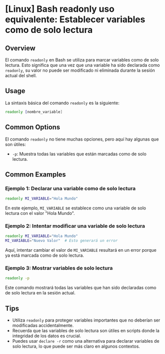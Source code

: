 # [Linux] Bash readonly uso equivalente: Establecer variables como de solo lectura

## Overview
El comando `readonly` en Bash se utiliza para marcar variables como de solo lectura. Esto significa que una vez que una variable ha sido declarada como `readonly`, su valor no puede ser modificado ni eliminada durante la sesión actual del shell.

## Usage
La sintaxis básica del comando `readonly` es la siguiente:

```bash
readonly [nombre_variable]
```

## Common Options
El comando `readonly` no tiene muchas opciones, pero aquí hay algunas que son útiles:

- `-p`: Muestra todas las variables que están marcadas como de solo lectura.

## Common Examples

### Ejemplo 1: Declarar una variable como de solo lectura
```bash
readonly MI_VARIABLE="Hola Mundo"
```
En este ejemplo, `MI_VARIABLE` se establece como una variable de solo lectura con el valor "Hola Mundo".

### Ejemplo 2: Intentar modificar una variable de solo lectura
```bash
readonly MI_VARIABLE="Hola Mundo"
MI_VARIABLE="Nuevo Valor"  # Esto generará un error
```
Aquí, intentar cambiar el valor de `MI_VARIABLE` resultará en un error porque ya está marcada como de solo lectura.

### Ejemplo 3: Mostrar variables de solo lectura
```bash
readonly -p
```
Este comando mostrará todas las variables que han sido declaradas como de solo lectura en la sesión actual.

## Tips
- Utiliza `readonly` para proteger variables importantes que no deberían ser modificadas accidentalmente.
- Recuerda que las variables de solo lectura son útiles en scripts donde la integridad de los datos es crucial.
- Puedes usar `declare -r` como una alternativa para declarar variables de solo lectura, lo que puede ser más claro en algunos contextos.